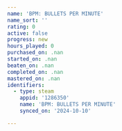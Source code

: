 ```yaml
---
name: 'BPM: BULLETS PER MINUTE'
name_sort: ''
rating: 0
active: false
progress: new
hours_played: 0
purchased_on: .nan
started_on: .nan
beaten_on: .nan
completed_on: .nan
mastered_on: .nan
identifiers:
  - type: steam
    appid: '1286350'
    name: 'BPM: BULLETS PER MINUTE'
    synced_on: '2024-10-10'

---
```

